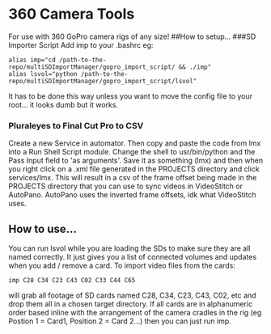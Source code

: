 # 360 Camera Tools
For use with 360 GoPro camera rigs of any size!
##How to setup...
###SD Importer Script
Add imp to your .bashrc eg:

    alias imp="cd /path-to-the-repo/multiSDImportManager/gopro_import_script/ && ./imp"
    alias lsvol="python /path-to-the-repo/multiSDImportManager/gopro_import_script/lsvol"
It has to be done this way unless you want to move the config file to your root... it looks dumb but it works.
### Pluraleyes to Final Cut Pro to CSV
Create a new Service in automator. Then copy and paste the code from lmx into a Run Shell Script module. Change the shell to usr/bin/python and the Pass Input field to 'as arguments'. Save it as something (lmx) and then when you right click on a .xml file generated in the PROJECTS directory and click services/lmx. This will result in a csv of the frame offset being made in the PROJECTS directory that you can use to sync videos in VideoStitch or AutoPano. AutoPano uses the inverted frame offsets, idk what VideoStitch uses.
## How to use...
You can run lsvol while you are loading the SDs to make sure they are all named correctly. It just gives you a list of connected volumes and updates when you add / remove a card. To import video files from the cards:

    imp C28 C34 C23 C43 C02 C33 C44 C65
will grab all footage of SD cards named C28, C34, C23, C43, C02, etc and drop them all in a chosen target directory. If all cards are in alphanumeric order based inline with the arrangement of the camera cradles in the rig (eg Postion 1 = Card1, Position 2 = Card 2...) then you can just run imp.
